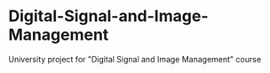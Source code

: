 # Digital-Signal-and-Image-Management
University project for "Digital Signal and Image Management" course
